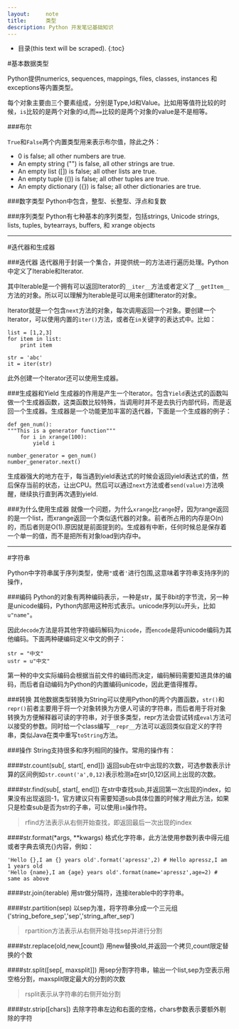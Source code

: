 ```yaml
---
layout:     note
title:      类型
description: Python 开发笔记基础知识
---
```



* 目录(this text will be scraped).
{:toc}

#基本数据类型


Python提供numerics, sequences, mappings, files, classes, instances 和 exceptions等内置类型。

每个对象主要由三个要素组成，分别是Type,Id和Value。比如用等值符比较的时候，`is`比较的是两个对象的id,而`==`比较的是两个对象的value是不是相等。


###布尔

`True`和`False`两个内置类型用来表示布尔值，除此之外：

+ 0 is false; all other numbers are true.
+ An empty string ("") is false, all other strings are true.
+ An empty list ([]) is false; all other lists are true.
+ An empty tuple (()) is false; all other tuples are true.
+ An empty dictionary ({}) is false; all other dictionaries are true.


###数字类型
Python中包含，整型、长整型、浮点和复数


###序列类型
Python有七种基本的序列类型，包括strings, Unicode strings, lists, tuples, bytearrays, buffers, 和 xrange objects

-----


#迭代器和生成器

###迭代器
迭代器用于封装一个集合，并提供统一的方法进行遍历处理。Python中定义了Iterable和Iterator.

其中Iterable是一个拥有可以返回Iterator的`__iter__`方法或者定义了`__getItem__`方法的对象。所以可以理解为Iterable是可以用来创建Iterator的对象。

Iterator就是一个包含`next`方法的对象，每次调用返回一个对象。要创建一个Iterator，可以使用内置的`iter()`方法，或者在`in`关键字的表达式中。比如：

    list = [1,2,3]
    for item in list:
        print item

    str = 'abc'
    it = iter(str)

此外创建一个Iterator还可以使用生成器。


###生成器和Yield
生成器的作用是产生一个Iterator。包含`Yield`表达式的函数叫做一个生成器函数，这类函数比较特殊，当调用时并不是去执行内部代码，而是返回一个生成器。生成器是一个功能更加丰富的迭代器，下面是一个生成器的例子：
    
    def gen_num():
    """This is a generator function"""
        for i in xrange(100):
            yield i 

    number_generator = gen_num()
    number_generator.next()


生成器强大的地方在于，每当遇到yield表达式的时候会返回yield表达式的值，然后保存当前的状态，让出CPU。然后可以通过`next`方法或者`send(value)`方法唤醒，继续执行直到再次遇到yield.

###为什么使用生成器
就像一个问题，为什么`xrange`比`range`好，因为range返回的是一个list，而xrange返回一个类似迭代器的对象。前者所占用的内存是O(n)的，而后者则是O(1).原因就是前面提到的。生成器有中断，任何时候总是保存着一个单一的值，而不是把所有对象load到内存中。

-----

#字符串

Python中字符串属于序列类型，使用`"`或者`'`进行包围,这意味着字符串支持序列的操作，

###编码
Python的对象有两种编码表示，一种是str，属于8bit的字节流，另一种是unicode编码，Python内部用这种形式表示。unicode序列以`u`开头，比如`u"name"`。

因此`decode`方法是将其他字符编码解码为`nicode`，而`encode`是将unicode编码为其他编码。下面两种硬编码定义中文的例子：

    str = "中文"
    ustr = u"中文"

第一种的中文实际编码会根据当前文件的编码而决定，编码解码需要知道具体的编码，而后者自动编码为Python的内置编码unicode，因此更值得推荐。


###转换
其他数据类型转换为String可以使用Python的两个内置函数，`str()`和`repr()`前者主要用于将一个对象转换为方便人可读的字符串，而后者用于将对象转换为方便解释器可读的字符串，对于很多类型，repr方法会尝试转成`eval`方法可以接受的参数。同时给一个class编写`__repr__`方法可以返回类似自定义的字符串，类似Java在类中重写`toString`方法。



###操作
String支持很多和序列相同的操作。常用的操作有：

####str.count(sub[, start[, end]])
返回sub在str中出现的次数，可选参数表示计算的区间例如`str.count('a',0,12)`表示检测a在str[0,12)区间上出现的次数。

####str.find(sub[, start[, end]])
在str中查找sub,并返回第一次出现的index，如果没有出现返回-1，官方建议只有需要知道sub具体位置的时候才用此方法，如果只是检查sub是否为str的子串，可以使用`in`操作符。

>rfind方法表示从右侧开始查找，即返回最后一次出现的index

####str.format(*args, **kwargs)
格式化字符串，此方法使用参数列表中得元组或者字典去填充{}内容，例如：

    'Hello {},I am {} years old'.format('apressz',2) # Hello apressz,I am 1 years old
    'Hello {name},I am {age} years old'.format(name='apressz',age=2) # same as above

####str.join(iterable)
用str做分隔符，连接iterable中的字符串。

####str.partition(sep)
以sep为准，将字符串分成一个三元组('string_before_sep','sep','string_after_sep')

>rpartition方法表示从右侧开始寻找sep并进行分割

####str.replace(old,new,[count])
用new替换old,并返回一个拷贝,count限定替换的个数


####str.split([sep[, maxsplit]])
用sep分割字符串，输出一个list,sep为空表示用空格分割，maxsplit限定最大的分割的次数

>rsplit表示从字符串的右侧开始分割

####str.strip([chars])
去除字符串左边和右面的空格，chars参数表示要额外剔除的字符











